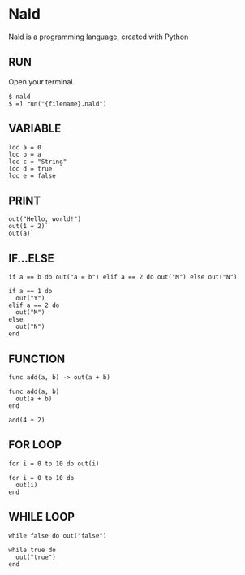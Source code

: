 # Nald
Nald is a programming language, created with Python

## RUN
Open your terminal.
```
$ nald
$ =] run("{filename}.nald")
```

## VARIABLE
```
loc a = 0
loc b = a
loc c = "String"
loc d = true
loc e = false
```

## PRINT
```
out("Hello, world!")
out(1 + 2)`
out(a)`
```

## IF...ELSE
```
if a == b do out("a = b") elif a == 2 do out("M") else out("N")

if a == 1 do
  out("Y")
elif a == 2 do
  out("M")
else
  out("N")
end
```

## FUNCTION
```
func add(a, b) -> out(a + b)

func add(a, b)
  out(a + b)
end

add(4 + 2)
```

## FOR LOOP
```
for i = 0 to 10 do out(i)

for i = 0 to 10 do
  out(i)
end
```

## WHILE LOOP
```
while false do out("false")

while true do
  out("true")
end
```

